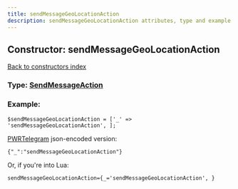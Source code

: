 ```yaml
---
title: sendMessageGeoLocationAction
description: sendMessageGeoLocationAction attributes, type and example
---
```

## Constructor: sendMessageGeoLocationAction  
[Back to constructors index](index.md)






### Type: [SendMessageAction](../types/SendMessageAction.md)


### Example:

```
$sendMessageGeoLocationAction = ['_' => 'sendMessageGeoLocationAction', ];
```  

[PWRTelegram](https://pwrtelegram.xyz) json-encoded version:

```
{"_":"sendMessageGeoLocationAction"}
```


Or, if you're into Lua:  


```
sendMessageGeoLocationAction={_='sendMessageGeoLocationAction', }

```



